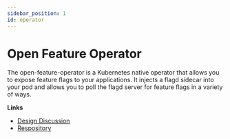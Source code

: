 ```yaml
---
sidebar_position: 1
id: operator
---
```


# Open Feature Operator

The open-feature-operator is a Kubernetes native operator that allows you to expose feature flags to your applications. It injects a flagd sidecar into your pod and allows you to poll the flagd server for feature flags in a variety of ways.

**Links**
- [Design Discussion](https://github.com/open-feature/research/issues/1)
- [Respository](https://github.com/open-feature/open-feature-operator)